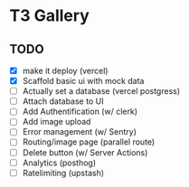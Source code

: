 # T3 Gallery

## TODO

- [x] make it deploy (vercel)
- [x] Scaffold basic ui with mock data
- [ ] Actually set a database (vercel postgress)
- [ ] Attach database to UI
- [ ] Add Authentification (w/ clerk)
- [ ] Add image upload
- [ ] Error management (w/ Sentry)
- [ ] Routing/image page (parallel route)
- [ ] Delete button (w/ Server Actions)
- [ ] Analytics (posthog)
- [ ] Ratelimiting (upstash)